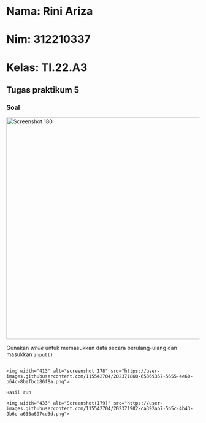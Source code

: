 # Nama: Rini Ariza
# Nim: 312210337
# Kelas: TI.22.A3

## Tugas praktikum 5
### Soal

<img width="579" alt="Screenshot 180" src="https://user-images.githubusercontent.com/115542704/202370020-187d2651-fd02-4dbf-b415-670ad56cbbbf.png">

Gunakan _while_ untuk memasukkan data secara berulang-ulang dan masukkan ```input()```

```

<img width="413" alt="screenshot 178" src="https://user-images.githubusercontent.com/115542704/202371860-65369357-5655-4e60-b64c-8befbcb86f8a.png">

Hasil run

<img width="433" alt="Screenshot(179)" src="https://user-images.githubusercontent.com/115542704/202371902-ca392ab7-5b5c-4b43-9b6e-a633a697cd3d.png">
